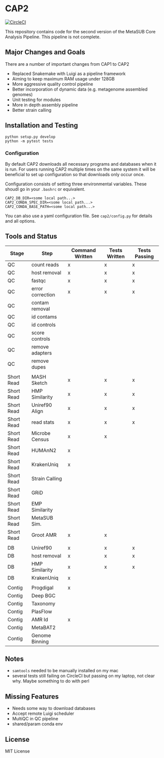 # CAP2

[![CircleCI](https://circleci.com/gh/MetaSUB/CAP2.svg?style=svg)](https://circleci.com/gh/MetaSUB/CAP2)

This repository contains code for the second version of the MetaSUB Core Analysis Pipeline. This pipeline is not complete.

## Major Changes and Goals

There are a number of important changes from CAP1 to CAP2
 - Replaced Snakemake with Luigi as a pipeline framework
 - Aiming to keep maximum RAM usage under 128GB
 - More aggressive quality control pipeline
 - Better incorporation of dynamic data (e.g. metagenome assembled genomes)
 - Unit testing for modules
 - More in depth assembly pipeline
 - Better strain calling

## Installation and Testing

```
python setup.py develop
python -m pytest tests
```

### Configuration

By default CAP2 downloads all necessary programs and databases when it is run. For users running CAP2 multiple times on the same system it will be beneficial to set up configuration so that downloads only occur once.

Configuration consists of setting three environmental variables. These shoudl go in your `.bashrc` or equivalent.

```
CAP2_DB_DIR=<some local path...>
CAP2_CONDA_SPEC_DIR=<some local path...>
CAP2_CONDA_BASE_PATH=<some local path...>
```

You can also use a yaml configuration file. See `cap2/config.py` for details and all options.


## Tools and Status

| Stage      | Step             | Command Written | Tests Written | Tests Passing |
| ---------- | ---------------- | --------------- | ------------- | ------------- |
| QC         | count reads      | x               | x             | x             |
| QC         | host removal     | x               | x             | x             |
| QC         | fastqc           | x               | x             | x             |
| QC         | error correction | x               | x             | x             |
| QC         | contam removal   |                 |               |               |
| QC         | id contams       |                 |               |               |
| QC         | id controls      |                 |               |               |
| QC         | score controls   |                 |               |               |
| QC         | remove adapters  |                 |               |               |
| QC         | remove dupes     |                 |               |               |
|            |                  |                 |               |               |
| Short Read | MASH Sketch      | x               | x             | x             |
| Short Read | HMP Similarity   | x               | x             | x             |
| Short Read | Uniref90 Align   | x               | x             | x             |
| Short Read | read stats       | x               | x             | x             |
| Short Read | Microbe Census   | x               | x             |               |
| Short Read | HUMAnN2          | x               |               |               |
| Short Read | KrakenUniq       | x               |               |               |
| Short Read | Strain Calling   |                 |               |               |
| Short Read | GRiD             |                 |               |               |
| Short Read | EMP Similarity   |                 |               |               |
| Short Read | MetaSUB Sim.     |                 |               |               |
| Short Read | Groot AMR        | x               | x             |               |
|            |                  |                 |               |               |
| DB         | Uniref90         | x               | x             | x             |
| DB         | host removal     | x               | x             | x             |
| DB         | HMP Similarity   | x               | x             | x             |
| DB         | KrakenUniq       | x               |               |               |
|            |                  |                 |               |               |
| Contig     | Progdigal        | x               |               |               |
| Contig     | Deep BGC         |                 |               |               |
| Contig     | Taxonomy         |                 |               |               |
| Contig     | PlasFlow         |                 |               |               |
| Contig     | AMR Id           | x               |               |               |
| Contig     | MetaBAT2         |                 |               |               |
| Contig     | Genome Binning   |                 |               |               |

## Notes

 - `samtools` needed to be manually installed on my mac
 - several tests still failing on CircleCI but passing on my laptop, not clear why. Maybe something to do with perl
 
## Missing Features

 - Needs some way to download databases
 - Accept remote Luigi scheduler
 - MultiQC in QC pipeline
 - shared/param conda env


## License

MIT License
